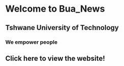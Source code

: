 <!DOCTYPE html> 
<html lang="en">
<head>
      <meta charset="UTF-8">
      <meta http-equiv="X-UA-Compatible" content="IE=edge">
	  <meta name="viewport" content="width=device-width, initial-scale=1.0">
	  <link rel="stylesheet" href="style.css" >
	  
 </head> 
 <body>
 <SA-do-design="container">
 <h1>Welcome to Bua_News</h1>
 <h2>Tshwane University of Technology</h2>
 <h3>We empower people</h3>
 <a><h2>Click here to view the website!</h2></a>
	 <img src="img/Tut campus" alt="">
 </div>
 </body>
 </html>
